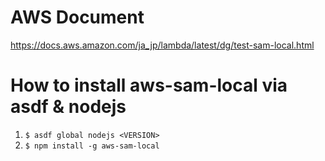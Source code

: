 # AWS Document

https://docs.aws.amazon.com/ja_jp/lambda/latest/dg/test-sam-local.html

# How to install aws-sam-local via asdf & nodejs

1. `$ asdf global nodejs <VERSION>`
2. `$ npm install -g aws-sam-local`
